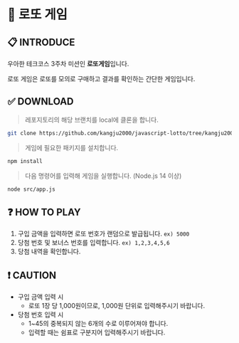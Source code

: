 # 🎰 로또 게임

## 📋 INTRODUCE
우아한 테크코스 3주차 미션인 **로또게임**입니다.

로또 게임은 로또를 모의로 구매하고 결과를 확인하는 간단한 게임입니다.


## ✅ DOWNLOAD
> 레포지토리의 해당 브랜치를 local에 클론을 합니다.
```bash
git clone https://github.com/kangju2000/javascript-lotto/tree/kangju2000
```
> 게임에 필요한 패키지를 설치합니다.
```bash
npm install
```
> 다음 명령어를 입력해 게임을 실행합니다. (Node.js 14 이상)
```bash
node src/app.js
```

## ❓ HOW TO PLAY
1. 구입 금액을 입력하면 로또 번호가 랜덤으로 발급됩니다. `ex) 5000`
2. 당첨 번호 및 보너스 번호를 입력합니다. `ex) 1,2,3,4,5,6`
3. 당첨 내역을 확인합니다.

## ❗ CAUTION
- 구입 금액 입력 시
  - 로또 1장 당 1,000원이므로, 1,000원 단위로 입력해주시기 바랍니다.
- 당첨 번호 입력 시
  - 1~45의 중복되지 않는 6개의 수로 이루어져야 합니다.
  - 입력할 때는 쉼표로 구분지어 입력해주시기 바랍니다. 
